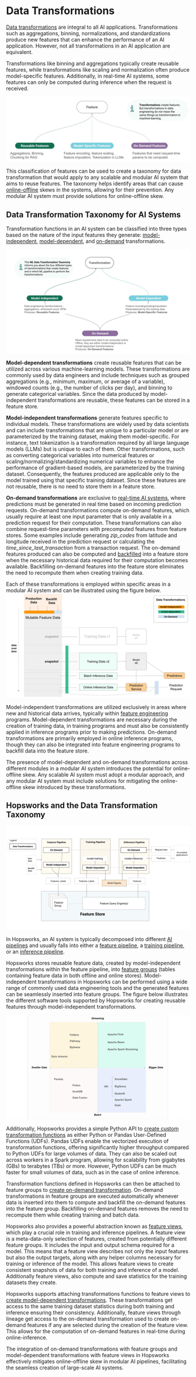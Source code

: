 # Data Transformations

[Data transformations](https://www.hopsworks.ai/dictionary/data-transformation) are integral to all AI applications. Transformations such as aggregations, binning, normalizations, and standardizations produce new features that can enhance the performance of an AI application. However, not all transformations in an AI application are equivalent.

Transformations like binning and aggregations typically create reusable features, while transformations like scaling and normalization often produce model-specific features. Additionally, in real-time AI systems, some features can only be computed during inference when the request is received.

![Types of features](../../assets/images/concepts/mlops/transformation-features.jpg)

This classification of features can be used to create a taxonomy for data transformation that would apply to any scalable and modular AI system that aims to reuse features. The taxonomy helps identify areas that can cause [online-offline](https://www.hopsworks.ai/dictionary/online-offline-feature-skew) skews in the systems, allowing for their prevention. Any modular AI system must provide solutions for online-offline skew.

## Data Transformation Taxonomy for AI Systems

Transformation functions in an AI system can be classified into three types based on the nature of the input features they generate: [model-independent](https://www.hopsworks.ai/dictionary/model-independent-transformations), [model-dependent](https://www.hopsworks.ai/dictionary/model-dependent-transformations), and [on-demand](https://www.hopsworks.ai/dictionary/on-demand-transformation) transformations. 

![Types of transformations](../../assets/images/concepts/mlops/taxonomy-transformations.jpg)

**Model-dependent transformations** create reusable features that can be utilized across various machine-learning models. These transformations are commonly used by data engineers and include techniques such as grouped aggregations (e.g., minimum, maximum, or average of a variable), windowed counts (e.g., the number of clicks per day), and binning to generate categorical variables. Since the data produced by model-independent transformations are reusable, these features can be stored in a feature store.

**Model-independent transformations** generate features specific to individual models. These transformations are widely used by data scientists and can include transformations that are unique to a particular model or are parameterized by the training dataset, making them model-specific. For instance, text tokenization is a transformation required by all large language models (LLMs) but is unique to each of them. Other transformations, such as converting categorical variables into numerical features or scaling/normalizing/standardizing numerical variables to enhance the performance of gradient-based models, are parameterized by the training dataset. Consequently, the features produced are applicable only to the model trained using that specific training dataset. Since these features are not reusable, there is no need to store them in a feature store.

**On-demand transformations** are exclusive to [real-time AI systems](https://www.hopsworks.ai/dictionary/real-time-machine-learning), where predictions must be generated in real time based on incoming prediction requests. On-demand transformations compute on-demand features, which usually require at least one input parameter that is only available in a prediction request for their computation. These transformations can also combine request-time parameters with precomputed features from feature stores. Some examples include generating *zip_codes* from latitude and longitude received in the prediction request or calculating the *time_since_last_transaction* from a transaction request. The on-demand features produced can also be computed and [backfilled](https://www.hopsworks.ai/dictionary/backfill-features) into a feature store when the necessary historical data required for their computation becomes available. Backfilling on-demand features into the feature store eliminates the need to recompute them when creating training data.

Each of these transformations is employed within specific areas in a modular AI system and can be illustrated using the figure below.
![Types of transformations in modular AI Pipeline](../../assets/images/concepts/mlops/transformation-in-modular-AI-pipeline.jpg)

Model-independent transformations are utilized exclusively in areas where new and historical data arrives, typically within [feature engineering](https://www.hopsworks.ai/dictionary/feature-engineering) programs. Model-dependent transformations are necessary during the creation of training data, in training programs and must also be consistently applied in inference programs prior to making predictions. On-demand transformations are primarily employed in online inference programs, though they can also be integrated into feature engineering programs to backfill data into the feature store.

The presence of model-dependent and on-demand transformations across different modules in a modular AI system introduces the potential for online-offline skew. Any scalable AI system must adopt a modular approach, and any modular AI system must include solutions for mitigating the online-offline skew introduced by these transformations.

## Hopsworks and the Data Transformation Taxonomy

![Data transformations Hopsworks](../../assets/images/concepts/mlops/data-transformations-hopsworks.jpg)

In Hopsworks, an AI system is typically decomposed into different [AI pipelines](https://www.hopsworks.ai/dictionary/ai-pipelines) and usually falls into either a [feature pipeline](https://www.hopsworks.ai/dictionary/feature-pipeline), a [training pipeline](https://www.hopsworks.ai/dictionary/training-pipeline), or an [inference pipeline](https://www.hopsworks.ai/dictionary/inference-pipeline). 

Hopsworks stores reusable feature data, created by model-independent transformations within the feature pipeline, into [feature groups](../fs/feature_group/fg_overview.md) (tables containing feature data in both offline and online stores). Model-independent transformations in Hopsworks can be performed using a wide range of commonly used data engineering tools and the generated features can be seamlessly inserted into feature groups. The figure below illustrates the different software tools supported by Hopsworks for creating reusable features through model-independent transformations.


![Supported feature engineering tools](../../assets/images/concepts/mlops/supported-feature-engineering-tools.jpg)

Additionally, Hopsworks provides a simple Python API to [create custom transformation functions](../../user_guides/fs/transformation_functions.md) as either Python or Pandas User-Defined Functions (UDFs). Pandas UDFs enable the vectorized execution of transformation functions, offering significantly higher throughput compared to Python UDFs for large volumes of data. They can also be scaled out across workers in a Spark program, allowing for scalability from gigabytes (GBs) to terabytes (TBs) or more. However, Python UDFs can be much faster for small volumes of data, such as in the case of online inference.

Transformation functions defined in Hopsworks can then be attached to feature groups to [create on-demand transformation](../../user_guides/fs/feature_group/on_demand_transformations.md). On-demand transformations in feature groups are executed automatically whenever data is inserted into them to compute and backfill the on-demand features into the feature group. Backfilling on-demand features removes the need to recompute them while creating training and batch data.

Hopsworks also provides a powerful abstraction known as [feature views](../fs/feature_view/fv_overview.md), which play a crucial role in training and inference pipelines. A feature view is a meta-data-only selection of features, created from potentially different feature groups. It includes the input and output schema required for a model. This means that a feature view describes not only the input features but also the output targets, along with any helper columns necessary for training or inference of the model. This allows feature views to create consistent snapshots of data for both training and inference of a model. Additionally feature views, also compute and save statistics for the training datasets they create.

Hopsworks supports attaching transformations functions to feature views to [create model-dependent transformations](../../user_guides/fs/feature_view/model-dependent-transformations.md). These transformations get access to the same training dataset statistics during both training and inference ensuring their consistency. Additionally, feature views through lineage get access to the on-demand transformation used to create on-demand features if any are selected during the creation of the feature view. This allows for the computation of on-demand features in real-time during online-inference. 

The integration of on-demand transformations with feature groups and model-dependent transformations with feature views in Hopsworks effectively mitigates online-offline skew in modular AI pipelines, facilitating the seamless creation of large-scale AI systems.